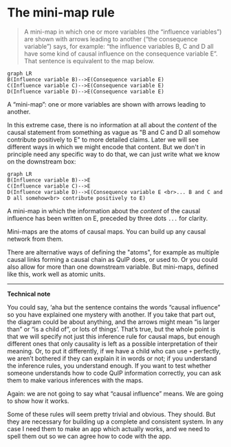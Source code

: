 # The mini-map rule

> A mini-map in which one or more variables (the “influence variables”) are shown with arrows leading to another (“the consequence variable”) says, for example: “the influence variables B, C and D all have some kind of causal influence on the consequence variable E”.  That sentence is equivalent to the map below.



```mermaid
graph LR
B(Influence variable B)-->E(Consequence variable E)
C(Influence variable C)-->E(Consequence variable E)
D(Influence variable D)-->E(Consequence variable E)
```

A “mini-map”: one or more variables are shown with arrows leading to another. 

In this extreme case, there is no information at all about the *content* of the causal statement from something as vague as "B and C and D all somehow contribute positively to E" to more detailed claims. Later we will see different ways in which we might encode that content. But we don't in principle need any specific way to do that, we can just write what we know on the downstream box: 

```mermaid
graph LR
B(Influence variable B)-->E
C(Influence variable C)-->E
D(Influence variable D)-->E(Consequence variable E <br>... B and C and D all somehow<br> contribute positively to E)
```
A mini-map in which the information about the *content* of the causal influence has been written on E, preceded by three dots `...` for clarity. 

Mini-maps are the atoms of causal maps. You can build up any causal network from them.

There are alternative ways of defining the "atoms", for example as multiple causal links forming a causal chain as QuIP does, or used to. Or you could also allow for more than one downstream variable. But mini-maps, defined like this, work well as atomic units. 



------------------

**Technical note**

You could say, ‘aha but the sentence contains the words “causal influence” so you have explained one mystery with another. If you take that part out, the diagram could be about anything, and the arrows might mean “is larger than” or “is a child of”, or lots of things’. That’s true, but the whole point is that we will specify not just this inference rule for causal maps, but enough different ones that only causality is left as a possible interpretation of their meaning. Or, to put it differently, if we have a child who can use `+` perfectly, we aren’t bothered if they can explain it in words or not; if you understand the inference rules, you understand enough.  If you want to test whether someone understands how to code QuIP information correctly, you can ask them to make various inferences with the maps. 

Again: we are not going to say what “causal influence” means. We are going to show how it works.

Some of these rules will seem pretty trivial and obvious. They should. But they are necessary for building up a complete and consistent system. In any case I need them to make an app which actually works, and we need to spell them out so we can agree how to code with the app.

